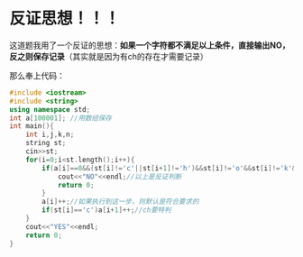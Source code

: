 # 反证思想！！！
这道题我用了一个反证的思想：**如果一个字符都不满足以上条件，直接输出NO，反之则保存记录**（其实就是因为有ch的存在才需要记录）

那么奉上代码：
```cpp
#include <iostream>
#include <string>
using namespace std;
int a[100001]; //用数组保存
int main(){
	int i,j,k,n;
	string st;
	cin>>st;
	for(i=0;i<st.length();i++){
		if(a[i]==0&&(st[i]!='c'||st[i+1]!='h')&&st[i]!='o'&&st[i]!='k'&&st[i]!='u'){
			cout<<"NO"<<endl;//以上是反证判断
			return 0;
		}
		a[i]++;//如果执行到这一步，则默认是符合要求的
		if(st[i]=='c')a[i+1]++;//ch要特判
	}
	cout<<"YES"<<endl;
	return 0;
}
```

